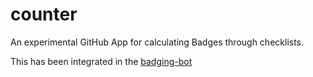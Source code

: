 # counter

An experimental GitHub App for calculating Badges through checklists.

This has been integrated in the [badging-bot](https://github.com/bistaastha/badging-bot)
